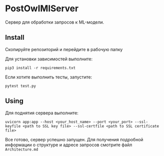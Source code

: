 # PostOwlMlServer

Сервер для обработки запросов к ML-модели.

## Install 

Скопируйте репозиторий и перейдите в рабочую папку

Для установки зависимостей выполните:
```shell
pip3 install -r requirements.txt
```

Если хотите выполнить тесты, запустите:
```shell
pytest test.py
```

## Using 

Для поднятия сервера выполните:
```shell
uvicorn app:app --host <your_host_name> --port <your_port> --ssl-keyfile <path to SSL key file> --ssl-certfile <path to SSL certificate file>
```

Все готово, сервер успешно запущен. Для получения подробной информации о структуре и адресе запросов смотрите файл `Architecture.md`
